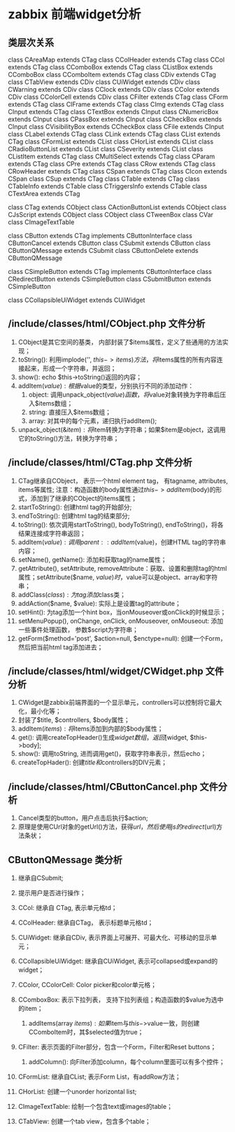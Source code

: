 # zabbix 前端widget分析
## 类层次关系
class CAreaMap extends CTag
class CColHeader extends CTag
class CCol extends CTag
class CComboBox extends CTag
class CListBox extends CComboBox
class CComboItem extends CTag
class CDiv extends CTag
    class CTabView extends CDiv
    class CUiWidget extends CDiv
    class CWarning extends CDiv
    class CClock extends CDiv
    class CColor extends CDiv
    class CColorCell extends CDiv
class CFilter extends CTag
class CForm extends CTag
class CIFrame extends CTag
class CImg extends CTag
class CInput extends CTag
    class CTextBox extends CInput
    class CNumericBox extends CInput
    class CPassBox extends CInput
    class CCheckBox extends CInput
        class CVisibilityBox extends CCheckBox
    class CFile extends CInput
class CLabel extends CTag
class CLink extends CTag
class CList extends CTag
    class CFormList extends CList
    class CHorList extends CList
    class CRadioButtonList extends CList
    class CSeverity extends CList
class CListItem extends CTag
class CMultiSelect extends CTag
class CParam extends CTag
class CPre extends CTag
class CRow extends CTag
class CRowHeader extends CTag
class CSpan extends CTag
    class CIcon extends CSpan
class CSup extends CTag
class CTable extends CTag
    class CTableInfo extends CTable
    class CTriggersInfo extends CTable
class CTextArea extends CTag

class CTag extends CObject
class CActionButtonList extends CObject
class CJsScript extends CObject
class CObject
class CTweenBox
class CVar
class CImageTextTable

class CButton extends CTag implements CButtonInterface
class CButtonCancel extends CButton
class CSubmit extends CButton
class CButtonQMessage extends CSubmit
class CButtonDelete extends CButtonQMessage

class CSimpleButton extends CTag implements CButtonInterface
class CRedirectButton extends CSimpleButton
class CSubmitButton extends CSimpleButton

class CCollapsibleUiWidget extends CUiWidget

## /include/classes/html/CObject.php 文件分析
1. CObject是其它空间的基类， 内部封装了$items属性，定义了些通用的方法实现；
2. toString(): 利用implode('', $this->items)方法，将$items属性的所有内容连接起来，形成一个字符串，并返回；
3. show(): echo $this->toString()返回的内容；
4. addItem($value): 根据$value的类型，分别执行不同的添加动作：
   1. object: 调用unpack_object($value)函数，将$value对象转换为字符串后压入$items数组；
   2. string: 直接压入$items数组；
   3. array: 对其中的每个元素，递归执行addItem();
5. unpack_object(&$item): 将$item转换为字符串；如果$item是object，这调用它的toString()方法，转换为字符串；

## /include/classes/html/CTag.php 文件分析
1. CTag继承自CObject， 表示一个html element tag， 有tagname, attributes, items等属性; 注意：构造函数的body属性通过$this->addItem($body)的形式，添加到了继承的CObject的items属性；
2. startToString(): 创建html tag的开始部分<tagName att=val>;
3. endToString(): 创建html tag的结束部分</tagName>;
4. toString(): 依次调用startToString(), bodyToString(), endToString()，将各结果连接成字符串返回；
5. addItem($value): 调用parent::addItem($value)，创建HTML tag的字符串内容；
6. setName(), getName(): 添加和获取tag的name属性；
7. getAttribute(), setAttribute, removeAttribute：获取、设置和删除tag的html属性；setAttribute($name, $value)时，$value可以是object、array和字符串；
8. addClass($class): 为tag添加$class类；
9. addAction($name, $value): 实际上是设置tag的attribute；
10. setHint(): 为tag添加一个hint box，当onMouseover或onClick的时候显示；
11. setMenuPopup(), onChange, onClick, onMouseover, onMouseout: 添加一些事件处理函数， 参数$script为字符串；
12. getForm($method='post', $action=null, $enctype=null): 创建一个Form，然后把当前html tag添加进去；

## /include/classes/html/widget/CWidget.php 文件分析
1. CWidget是zabbix前端界面的一个显示单元，controllers可以控制将它最大化，最小化等；
2. 封装了$title, $controllers, $body属性；
3. addItem($items): 将$items添加到内部的$body属性；
4. get(): 调用createTopHeader()生成$widget数组，返回[$widget, $this->body];
5. show(): 调用toString, 进而调用get()，获取字符串表示，然后echo；
6. createTopHader(): 创建$title和$controllers的DIV元素；

## /include/classes/html/CButtonCancel.php 文件分析
1. Cancel类型的button，用户点击后执行$action;
2. 原理是使用CUrl对象的getUrl()方法，获得$url，然后使用js的redirect($url)方法条状；

## CButtonQMessage 类分析
1. 继承自CSubmit;
2. 提示用户是否进行操作；

1. CCol: 继承自 CTag, 表示单元格td；
2. CColHeader: 继承自CTag， 表示标题单元格td；
3. CUiWidget: 继承自CDiv, 表示界面上可展开、可最大化、可移动的显示单元；
4. CCollapsibleUiWidget: 继承自CUiWidget, 表示可collapsed或expand的widget；
5. CColor, CColorCell: Color picker和color单元格；
6. CComboxBox: 表示下拉列表， 支持下拉列表组；构造函数的$value为选中的item；
   1. addItems(array $items): 如果$item与$this->$value一致，则创建CComboItem时，其$selected值为true；
7. CFilter: 表示页面的Filter部分，包含一个Form，Filter和Reset buttons；
   1. addColumn(): 向Filter添加column，每个column里面可以有多个控件；
8. CFormList: 继承自CList; 表示Form List，有addRow方法；
9. CHorList: 创建一个unorder horizontal list;
10. CImageTextTable: 绘制一个包含text或images的table；
11. CTabView: 创建一个tab view，包含多个table；